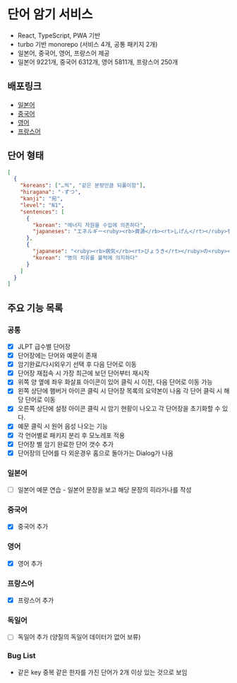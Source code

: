 # 단어 암기 서비스

- React, TypeScript, PWA 기반
- turbo 기반 monorepo (서비스 4개, 공통 패키지 2개)
- 일본어, 중국어, 영어, 프랑스어 제공
- 일본어 9221개, 중국어 6312개, 영어 5811개, 프랑스어 250개

## 배포링크

- [일본어](https://japanese-word-memory.vercel.app)
- [중국어](https://chinese-word-memory.vercel.app)
- [영어](https://english-word-memory.vercel.app)
- [프랑스어](https://french-word-memory.vercel.app/)

## 단어 형태

```json
[
  {
    "koreans": ["…씩", "같은 분량만큼 되풀이함"],
    "hiragana": "-ずつ",
    "kanji": "宛",
    "level": "N1",
    "sentences": [
      {
        "korean": "에너지 자원을 수입에 의존하다",
        "japaneses": "エネルギー<ruby><rb>資源</rb><rt>しげん</rt></ruby>を<ruby><rb>輸入</rb><rt>ゆにゅう</rt></ruby>に<ruby><rb>頼</rb><rt><strong>たよ</strong></rt></ruby><strong>る</strong>"
      },
      {
        "japanese": "<ruby><rb>病気</rb><rt>びょうき</rt></ruby>の<ruby><rb>治癒</rb><rt>ちゆ</rt></ruby>を<ruby><rb>仏力</rb><rt>ぶつりき</rt></ruby>に<ruby><rb>頼</rb><rt><strong>たよ</strong></rt></ruby><strong>る</strong>.",
        "korean": "병의 치유를 불력에 의지하다"
      }
    ]
  }
]
```

## 주요 기능 목록

### 공통

- [x] JLPT 급수별 단어장
- [x] 단어장에는 단어와 예문이 존재
- [x] 암기완료/다시외우기 선택 후 다음 단어로 이동
- [x] 단어장 재접속 시 가장 최근에 보던 단어부터 재시작
- [x] 위쪽 양 옆에 좌우 화살표 아이콘이 있어 클릭 시 이전, 다음 단어로 이동 가능
- [x] 왼쪽 상단에 햄버거 아이콘 클릭 시 단어장 목록의 요약본이 나옴 각 단어 클릭 시 해당 단어로 이동
- [x] 오른쪽 상단에 설정 아이콘 클릭 시 암기 현황이 나오고 각 단어장을 초기화할 수 있다.
- [x] 예문 클릭 시 원어 음성 나오는 기능
- [x] 각 언어별로 패키지 분리 후 모노레포 적용
- [x] 단어장 별 암기 완료한 단어 갯수 추가
- [x] 단어장의 단어를 다 외운경우 홈으로 돌아가는 Dialog가 나옴

### 일본어

- [ ] 일본어 예문 연습 - 일본어 문장을 보고 해당 문장의 히라가나를 작성

### 중국어

- [x] 중국어 추가

### 영어

- [x] 영어 추가

### 프랑스어

- [x] 프랑스어 추가

### 독일어

- [ ] 독일어 추가 (양질의 독일어 데이터가 없어 보류)

### Bug List

- 같은 key 중복 같은 한자를 가진 단어가 2개 이상 있는 것으로 보임
